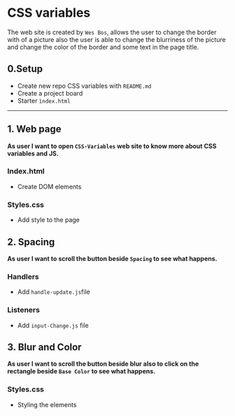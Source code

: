 # CSS variables 

The web site is created by `Wes Bos`, allows the user to change the border with of a picture also the user is able to change the blurriness of the picture and change the color of the border and some text in the page title.



## 0.Setup

- Create new repo CSS variables with `README.md`
- Create a project board 
- Starter `ìndex.html`

---

## 1. Web page

**As user I want to open `CSS-Variables` web site to know more about CSS variables and JS.**



### Index.html

- Create DOM elements 

### Styles.css

- Add style to the page 

## 2. Spacing 

**As user I want to scroll the button beside `Spacing` to see what happens.** 


### Handlers

- Add `handle-update.js`file

### Listeners

- Add  `input-Change.js` file


## 3. Blur and Color

**As user I want to scroll the button beside blur also to click on the rectangle beside `Base Color` to see what happens.** 

### Styles.css

- Styling the elements